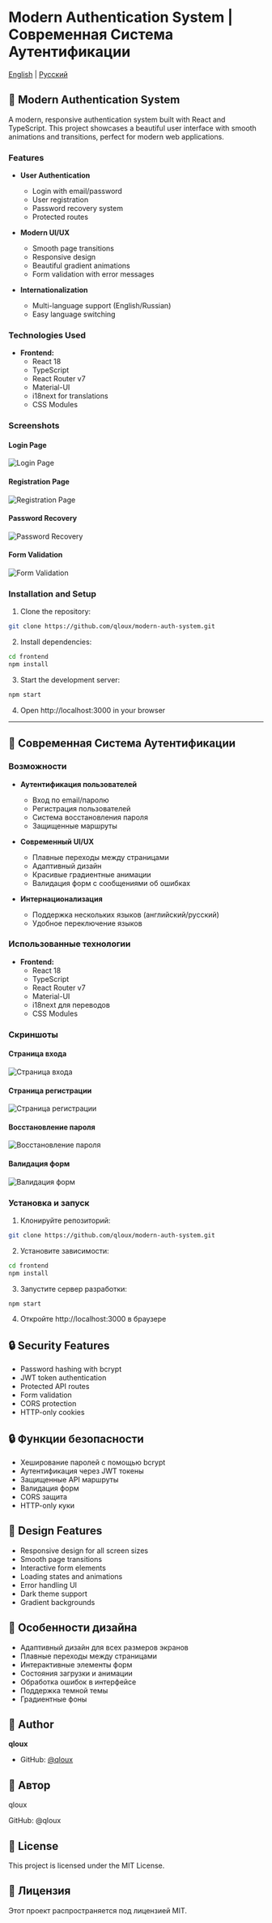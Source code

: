 # Modern Authentication System | Современная Система Аутентификации

[English](#english) | [Русский](#русский)

<a name="english"></a>
## 🌟 Modern Authentication System

A modern, responsive authentication system built with React and TypeScript. This project showcases a beautiful user interface with smooth animations and transitions, perfect for modern web applications.

### Features

- **User Authentication**
  - Login with email/password
  - User registration
  - Password recovery system
  - Protected routes

- **Modern UI/UX**
  - Smooth page transitions
  - Responsive design
  - Beautiful gradient animations
  - Form validation with error messages

- **Internationalization**
  - Multi-language support (English/Russian)
  - Easy language switching

### Technologies Used

- **Frontend:**
  - React 18
  - TypeScript
  - React Router v7
  - Material-UI
  - i18next for translations
  - CSS Modules

### Screenshots

#### Login Page
![Login Page](frontend/public/screenshots/login.png)

#### Registration Page
![Registration Page](frontend/public/screenshots/register.png)

#### Password Recovery
![Password Recovery](frontend/public/screenshots/forgot-password.png)

#### Form Validation
![Form Validation](frontend/public/screenshots/validation.png)

### Installation and Setup

1. Clone the repository:
```bash
git clone https://github.com/qloux/modern-auth-system.git
```

2. Install dependencies:
```bash
cd frontend
npm install
```

3. Start the development server:
```bash
npm start
```

4. Open http://localhost:3000 in your browser

---

<a name="русский"></a>
## 🌟 Современная Система Аутентификации

### Возможности

- **Аутентификация пользователей**
  - Вход по email/паролю
  - Регистрация пользователей
  - Система восстановления пароля
  - Защищенные маршруты

- **Современный UI/UX**
  - Плавные переходы между страницами
  - Адаптивный дизайн
  - Красивые градиентные анимации
  - Валидация форм с сообщениями об ошибках

- **Интернационализация**
  - Поддержка нескольких языков (английский/русский)
  - Удобное переключение языков

### Использованные технологии

- **Frontend:**
  - React 18
  - TypeScript
  - React Router v7
  - Material-UI
  - i18next для переводов
  - CSS Modules

### Скриншоты

#### Страница входа
![Страница входа](frontend/public/screenshots/login.png)

#### Страница регистрации
![Страница регистрации](frontend/public/screenshots/register.png)

#### Восстановление пароля
![Восстановление пароля](frontend/public/screenshots/forgot-password.png)

#### Валидация форм
![Валидация форм](frontend/public/screenshots/validation.png)

### Установка и запуск

1. Клонируйте репозиторий:
```bash
git clone https://github.com/qloux/modern-auth-system.git
```

2. Установите зависимости:
```bash
cd frontend
npm install
```

3. Запустите сервер разработки:
```bash
npm start
```

4. Откройте http://localhost:3000 в браузере

## 🔒 Security Features

- Password hashing with bcrypt
- JWT token authentication
- Protected API routes
- Form validation
- CORS protection
- HTTP-only cookies

## 🔒 Функции безопасности
- Хеширование паролей с помощью bcrypt
- Аутентификация через JWT токены
- Защищенные API маршруты
- Валидация форм
- CORS защита
- HTTP-only куки

## 🎨 Design Features

- Responsive design for all screen sizes
- Smooth page transitions
- Interactive form elements
- Loading states and animations
- Error handling UI
- Dark theme support
- Gradient backgrounds

## 🎨 Особенности дизайна
- Адаптивный дизайн для всех размеров экранов
- Плавные переходы между страницами
- Интерактивные элементы форм
- Состояния загрузки и анимации
- Обработка ошибок в интерфейсе
- Поддержка темной темы
- Градиентные фоны

## 👤 Author

**qloux**
- GitHub: [@qloux](https://github.com/qloux)

## 👤 Автор
qloux

GitHub: @qloux

## 📄 License

This project is licensed under the MIT License.

## 📄 Лицензия
Этот проект распространяется под лицензией MIT.

